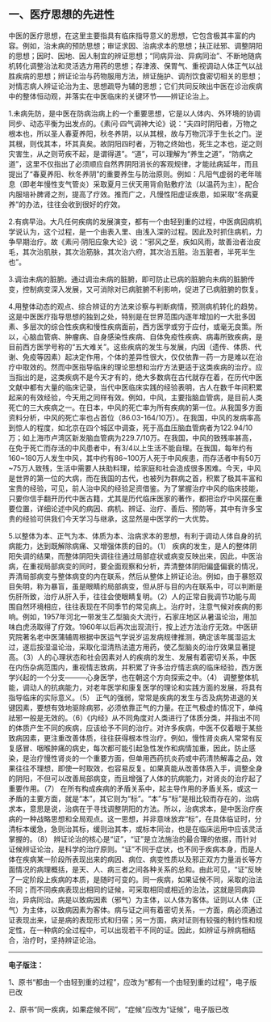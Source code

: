 ## 一、医疗思想的先进性

中医的医疗思想，在这里主要指具有临床指导意义的思想，它包含极其丰富的内容。例如，治未病的预防思想；审证求因、治病求本的思想；扶正祛邪、调整阴阳的思想；因时、因地、因人制宜的辨证思想；“同病异治、异病同治”、不断地随病机转化调整治法和灵活选方用药的思想；存津液、保胃气、重视调动人体正气以战胜疾病的思想；辨证论治与药物服用方法，辨证施护、调剂饮食密切相关的思想；对情志病人辨证论治为主、思想疏导为辅的思想；它们共同反映出中医在诊治疾病中的整体恒动观，并落实在中医临床的关键环节——辨证论治上。

1.未病先防，是中医在防病治病上的一个重要思想，它是以人体内、外环境的协调同步、动态平衡为出发点的。《素问·四气调神大论》说：“夫四时阴阳者，万物之根本也，所以圣人春夏养阳，秋冬养阴，以从其根，故与万物沉浮于生长之门。逆其根，则伐其本，坏其真矣。故阴阳四时者，万物之终始也，死生之本也，逆之则灾害生，从之则苛疾不起，是谓得道”。“道”，可以理解为“养生之道”，“防病之道”，这里不仅指出了必须顺应自然界阴阳消长的客观规律，才能祛病延年，而且提出了“春夏养阳、秋冬养阴”的重要养生与防治原则。例如：凡阳气虚弱的老年喘息（即老年慢性支气管炎）采取夏月三伏天用背俞贴敷疗法（以温药为主），配合内服培补脾肾之剂，提高了疗效。推而广之，凡慢性阳虚证疾患，如采取“冬病夏养”的办法，往往会收到很好的疗效。

2.有病早治。大凡任何疾病的发展演变，都有一个由轻到重的过程，中医病因病机学说认为，这个过程，是一个由表入里、由浅入深的过程。因此及时抓住病机，力争早期治疗。故《素问·阴阳应象大论》说：“邪风之至，疾如风雨，故善治者治皮毛，其次治肌肤，其次治筋脉，其次治六府，其次治五脏。治五脏者，半死半生也”。

3.调治未病的脏腑。通过调治未病的脏腑，即可防止已病的脏腑向未病的脏腑传变，控制病变深入发展，又可消除对已病脏腑不利影响，促进了已病脏腑的恢复。

4.用整体动态的观点、综合辨证的方法来诊察与判断病情，预测病机转化的趋势。这是中医医疗指导思想的独到之处，特别是在世界范围内逐年增加的一大批多因素、多层次的综合性疾病和慢性疾病面前，西方医学或穷于应付，或毫无良策。所以，心脑血管病、肿瘤病、自身感染性疾病、自体免疫性疾病、病毒所致疾病，是目前西方医学号称的“五大难关”。这些疾病的发生与发展，内因（遗传、体质、代谢、免疫等因素）起决定作用，个体的差异性很大，仅仅依靠一药一方是难以在治疗中取效的。然而中医指导临床的理论思想和治疗方法更适于这类疾病的治疗。应当指出的是，这类疾病不是今天才有的，绝大多数病在古代就存在着，在历代中医文献中都有大量的临床记录，当代中医临床实践的经验表明，古人在数千年间积累起来的有效经验，今天用之同样有效。例如，中风，主要指脑血管病，是目前人类死亡的三大疾病之一。在日本，中风的死亡率为所有疾病的第一位。从我国多方面资料分析，中风的死亡率也占首位（86.03-164/10万）。在我国，中风的发病率高到惊人的程度，如北京在四个城区中调查，死于高血压脑血管病者为122.94/10万；如上海市卢湾区新发脑血管病为229.7/10万。在我国，中风的致残率甚高，在免于死亡而存活的中风患者中，有3/4以上生活不能自理。在我国，每年约有160~180万人发生中风，其中约有86~100万人死于中风疾患，而存活者中有50万~75万人致残，生活中需要人扶助料理，给家庭和社会造成很多困难。今天，中风是世界的第一位的大病，而在我国的古代，也被列为群病之首，积累了极其丰富和宝贵的经验，可见，前人治中风的经验足资借鉴。为了掌握治疗中风的临床技能，只要你信手翻开历代中医古籍，尤其是历代临床医家的著作，都把治疗中风摆在重要位置，详细论述中风的病因、病机、辨证、治疗、善后、预防等，其中有许多宝贵的经验可供我们今天学习与继承，这显然是中医学的一大优势。

5.以整体为本、正气为本、体质为本、治病求本的思想，有利于调动人体自身的抗病能力，达到既解除病痛、又增强体质的目的。（1） 疾病的发生，是人的整体阴阳失调的结果，而整体阴阳失调往往通过局部症状或病变反映出来，因此，中医治病，在重视局部病变的同时，要全面观察和分析，弄清整体阴阳偏盛偏衰的情况，弄清局部病变与整体病变的内在联系，然后从整体上辨证论治。例如，由于暴怒双目失明，称为暴盲，虽是眼睛的局部病变，但从肝与目的内在联系中，可以判断是伤肝所致，治疗从肝入手，往往会使眼睛复明。（2）人的正常自我调节功能与周围自然环境相应，往往表现在不同季节的常见病上。治疗时，注意气候对疾病的影响。例如，1957年河北一带发生乙型脑炎大流行，石家庄地区从暑温论治，用加味白虎汤取得了疗效。1960年以后再次出现流行，按上述方法治疗无效。中医研究院著名老中医蒲辅周根据中医运气学说岁运发病规律推测，确定该年属湿运太过，遂后按湿温论治，采取化湿清热法遣方用药，使乙型脑炎的治疗效果显著提高。（3）人的心理状态和社会因素对人的疾病的发生、发展有着密切关系，中医在内伤杂病范围内，重视情志致病，并积累了许多治疗情志病的临床经验，西方医学兴起的一个分支———心身医学，也在朝这个方向探索之中。（4） 调整整体机能，调动人的抗病能力，对老年医学和康复医学的理论和实践方面的发展，将具有指导临床的实际意义。（5） 正气的强弱，常常是疾病的发生与否及病势进退的关键因素，要想有效地驱除病邪，必须依靠正气的力量。在正气极虚的情况下，单纯祛邪一般是无效的。（6）《内经》从不同角度对人类进行了体质分类，并指出不同的体质产生不同的疾病，应该给予不同的治疗。对许多疾病，中医不仅着眼于某些致病因素，更注重改善体质，往往获得根本性治疗。例如，慢性肾炎病人常常有反复感冒、咽喉肿痛的病史，每次都可能引起急性发作和病情加重，因此，防止感染，是治疗慢性肾炎的一个重要方面，但单用西药抗炎药或中药清热解毒之品，效果往往不理想，即使一时取效，也容易反复。如果真能从改善体质入手，调整全身的阴阳，不但可以改善局部病变，而且增强了人体的抗病能力，对肾炎的治疗起了重要作用。（7） 在所有构成疾病的矛盾关系中，起主导作用的矛盾关系，或这一矛盾的主要方面，就是“本”，其它则为“标”。“本”与“标”是相比较而存在的，治病求本，意思是说，治病在于寻找调整阴阳的方法。所以，治病求本，是中医治疗疾病的一种战略思想和全局观点。这一思想，并非意味放弃“标”，在具体临证时，分清标本缓急，急则治其标，缓则治其本，或标本同治，也是在临床运用中应该灵活掌握的。（8） 辨证论治的核心是“证”，“证”是立法施治的最合理的依据，而针对证候辨证论治，是科学的治疗原则。“证”不同于症状，也不同于疾病本身，而是人体在疾病某一阶段所表现出来的病因、病位、病变性质以及邪正双方力量消长等方面情况的病理概括，是天、人、病三者之间各种关系的总和。由此可见，“证”反映了一定阶段上疾病的本质，是随时可变的。同一疾病，如果证候不同，采取的治法不同；而不同疾病表现出相同的证候，可采取相同或相近的治法，这就是同病异治，异病同治。病是以致病因素（邪气）为主体，以人体为客体。证则以人体（正气）为主体，以致病因素为客体。病与证之间有着密切关系，一方面，病必须通过证表现出来，证是病的表现形式和归宿；另一方面，病对证则有较强的制约性和规定性，在一种病的全过程中，可以出现若干不同的证。因此，如辨证与辨病相结合，治疗时，坚持辨证论治。



------

**电子版注：**

1、原书“都由一个由轻到重的过程”，应改为“都有一个由轻到重的过程”，电子版已改

2、原书“同一疾病，如果症候不同”，“症候”应改为“证候”，电子版已改
